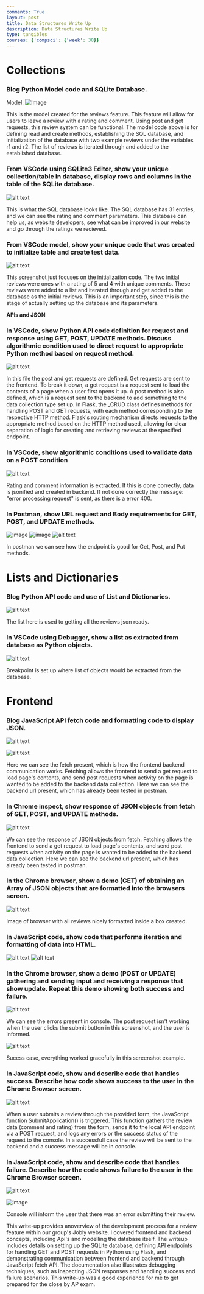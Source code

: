 ```yaml
---
comments: True
layout: post
title: Data Structures Write Up 
description: Data Structures Write Up 
type: tangibles
courses: {'compsci': {'week': 30}}
---
```


# Collections
### Blog Python Model code and SQLite Database.

Model:
![Image](../../../images/image.png)

This is the model created for the reviews feature. This feature will allow for users to leave a review with a rating and comment. Using post and get requests, this review system can be functional. The model code above is for defining read and create methods, establishing the SQL database, and initialization of the database with two example reviews under the variables r1 and r2. The list of reviews is iterated through and added to the established database.

### From VSCode using SQLite3 Editor, show your unique collection/table in database, display rows and columns in the table of the SQLite database.

![alt text](../../../images/image1.png)

This is what the SQL database looks like. The SQL database has 31 entries, and we can see the rating and comment parameters. This database can help us, as website developers, see what can be improved in our website and go through the ratings we recieved.


### From VSCode model, show your unique code that was created to initialize table and create test data.

![alt text](../../../images/image-2.png)

This screenshot just focuses on the initialization code. The two initial reviews were ones with a rating of 5 and 4 with unique comments. These reviews were added to a list and iterated through and get added to the database as the initial reviews. This is an important step, since this is the stage of actually setting up the database and its parameters.

**APIs and JSON**
### In VSCode, show Python API code definition for request and response using GET, POST, UPDATE methods. Discuss algorithmic condition used to direct request to appropriate Python method based on request method.

![alt text](../../../images/image-3.png)

In this file the post and get requests are defined. Get requests are sent to the frontend. To break it down, a get request is a request sent to load the contents of a page when a user first opens it up. A post method is also defined, which is a request sent to the backend to add something to the data collection type set up.  In Flask, the _CRUD class defines methods for handling POST and GET requests, with each method corresponding to the respective HTTP method. Flask's routing mechanism directs requests to the appropriate method based on the HTTP method used, allowing for clear separation of logic for creating and retrieving reviews at the specified endpoint.


### In VSCode, show algorithmic conditions used to validate data on a POST condition
![alt text](../../../images/image-4.png)

Rating and comment information is extracted. If this is done correctly, data is jsonified and created in backend. If not done correctly the message: "error processing request" is sent, as there is a error 400.

### In Postman, show URL request and Body requirements for GET, POST, and UPDATE methods.
![image](https://github.com/AnvayYadav/student/assets/142522800/c1f2f103-33c4-4ec0-9661-2657bbf85c5a)
![image](https://github.com/AnvayYadav/student/assets/142522800/d2b5a5df-3b76-4a87-8da3-3a5bdac800c4)
![alt text](../../../images/imagesss.png)

In postman we can see how the endpoint is good for Get, Post, and Put methods.

# Lists and Dictionaries
### Blog Python API code and use of List and Dictionaries.

![alt text](../../../images/image-7.png)

The list here is used to getting all the reviews json ready.


### In VSCode using Debugger, show a list as extracted from database as Python objects.

![alt text](../../../images/imag-9.png)

Breakpoint is set up where list of objects would be extracted from the database.

# Frontend 
### Blog JavaScript API fetch code and formatting code to display JSON.

![alt text](../../../images/fertch1.png)

![alt text](../../../images/fetch2.png)

Here we can see the fetch present, which is how the frontend backend communication works. Fetching allows the frontend to send a get request to load page's contents, and send post requests when activity on the page is wanted to be added to the backend data collection. Here we can see the backend url present, which has already been tested in postman.


### In Chrome inspect, show response of JSON objects from fetch of GET, POST, and UPDATE methods.

![alt text](../../../images/image-8.png)

We can see the response of JSON objects from fetch. Fetching allows the frontend to send a get request to load page's contents, and send post requests when activity on the page is wanted to be added to the backend data collection. Here we can see the backend url present, which has already been tested in postman.

### In the Chrome browser, show a demo (GET) of obtaining an Array of JSON objects that are formatted into the browsers screen.

![alt text](../../../images/image-14.png)

Image of browser with all reviews nicely formatted inside a box created.

### In JavaScript code, show code that performs iteration and formatting of data into HTML.

![alt text](../../../images/image-12.png)
![alt text](../../../images/images.png)

### In the Chrome browser, show a demo (POST or UPDATE) gathering and sending input and receiving a response that show update. Repeat this demo showing both success and failure.

![alt text](../../../images/image-13.png)

We can see the errors present in console. The post request isn't working when the user clicks the submit button in this screenshot, and the user is informed.

![alt text](../../../images/image-8.png)

Sucess case, everything worked gracefully in this screenshot example.

### In JavaScript code, show and describe code that handles success. Describe how code shows success to the user in the Chrome Browser screen.

![alt text](../../../images/image-15.png)

When a user submits a review through the provided form, the JavaScript function SubmitApplication() is triggered. This function gathers the review data (comment and rating) from the form, sends it to the local API endpoint via a POST request, and logs any errors or the success status of the request to the console. In a successfull case the review will be sent to the backend and a success message will be in console.

### In JavaScript code, show and describe code that handles failure. Describe how the code shows failure to the user in the Chrome Browser screen.


![alt text](../../../images/image-10.png)

![image](https://github.com/AnvayYadav/student/assets/142522800/9bd926a6-42f9-4ea1-9157-a5462aae6553)

Console will inform the user that there was an error submitting their review.


This write-up provides anoverview of the development process for a review feature within our group's Jobly website. I covered frontend and backend concepts, including Api's and modelling the database itself. The writeup includes details on setting up the SQLite database, defining API endpoints for handling GET and POST requests in Python using Flask, and demonstrating communication between frontend and backend through JavaScript fetch API. The documentation also illustrates debugging techniques, such as inspecting JSON responses and handling success and failure scenarios. This write-up was a good experience for me to get prepared for the close by AP exam.